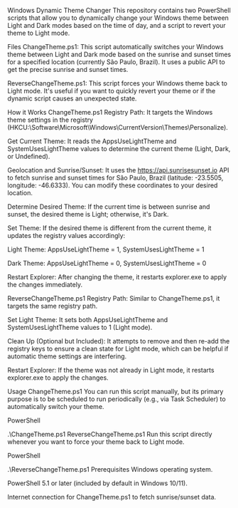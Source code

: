 Windows Dynamic Theme Changer
This repository contains two PowerShell scripts that allow you to dynamically change your Windows theme between Light and Dark modes based on the time of day, and a script to revert your theme to Light mode.

Files
ChangeTheme.ps1: This script automatically switches your Windows theme between Light and Dark mode based on the sunrise and sunset times for a specified location (currently São Paulo, Brazil). It uses a public API to get the precise sunrise and sunset times.

ReverseChangeTheme.ps1: This script forces your Windows theme back to Light mode. It's useful if you want to quickly revert your theme or if the dynamic script causes an unexpected state.

How it Works
ChangeTheme.ps1
Registry Path: It targets the Windows theme settings in the registry (HKCU:\Software\Microsoft\Windows\CurrentVersion\Themes\Personalize).

Get Current Theme: It reads the AppsUseLightTheme and SystemUsesLightTheme values to determine the current theme (Light, Dark, or Undefined).

Geolocation and Sunrise/Sunset: It uses the https://api.sunrisesunset.io API to fetch sunrise and sunset times for São Paulo, Brazil (latitude: -23.5505, longitude: -46.6333). You can modify these coordinates to your desired location.

Determine Desired Theme: If the current time is between sunrise and sunset, the desired theme is Light; otherwise, it's Dark.

Set Theme: If the desired theme is different from the current theme, it updates the registry values accordingly:

Light Theme: AppsUseLightTheme = 1, SystemUsesLightTheme = 1

Dark Theme: AppsUseLightTheme = 0, SystemUsesLightTheme = 0

Restart Explorer: After changing the theme, it restarts explorer.exe to apply the changes immediately.

ReverseChangeTheme.ps1
Registry Path: Similar to ChangeTheme.ps1, it targets the same registry path.

Set Light Theme: It sets both AppsUseLightTheme and SystemUsesLightTheme values to 1 (Light mode).

Clean Up (Optional but Included): It attempts to remove and then re-add the registry keys to ensure a clean state for Light mode, which can be helpful if automatic theme settings are interfering.

Restart Explorer: If the theme was not already in Light mode, it restarts explorer.exe to apply the changes.

Usage
ChangeTheme.ps1
You can run this script manually, but its primary purpose is to be scheduled to run periodically (e.g., via Task Scheduler) to automatically switch your theme.

PowerShell

.\ChangeTheme.ps1
ReverseChangeTheme.ps1
Run this script directly whenever you want to force your theme back to Light mode.

PowerShell

.\ReverseChangeTheme.ps1
Prerequisites
Windows operating system.

PowerShell 5.1 or later (included by default in Windows 10/11).

Internet connection for ChangeTheme.ps1 to fetch sunrise/sunset data.
